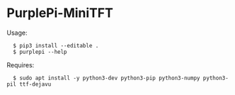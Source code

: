 # PurplePi-MiniTFT
Usage:
```
  $ pip3 install --editable .
  $ purplepi --help
```
Requires:
```
  $ sudo apt install -y python3-dev python3-pip python3-numpy python3-pil ttf-dejavu 
```